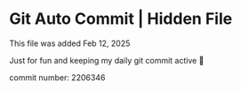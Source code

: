 # Git Auto Commit | Hidden File

This file was added Feb 12, 2025

Just for fun and keeping my daily git commit active 🤪

commit number: 2206346
